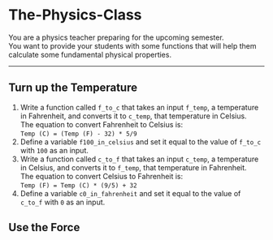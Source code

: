 # The-Physics-Class
You are a physics teacher preparing for the upcoming semester.<br>
You want to provide your students with some functions that will help them calculate some fundamental physical properties.
<hr>
<h2>Turn up the Temperature</h2>
<ol>
    <li>Write a function called <code>f_to_c</code> that takes an input <code>f_temp</code>, a temperature in Fahrenheit, and converts it to <code>c_temp</code>, that temperature in Celsius.<br>
    The equation to convert Fahrenheit to Celsius is:<br>
    <code>Temp (C) = (Temp (F) - 32) * 5/9</code></li>
    <li>Define a variable <code>f100_in_celsius</code> and set it equal to the value of <code>f_to_c</code> with <code>100</code> as an input.</li>
    <li>Write a function called <code>c_to_f</code> that takes an input <code>c_temp</code>, a temperature in Celsius, and converts it to <code>f_temp</code>, that temperature in Fahrenheit.<br>
    The equation to convert Celsius to Fahrenheit is:<br>
    <code>Temp (F) = Temp (C) * (9/5) + 32</code></li>
    <li>Define a variable <code>c0_in_fahrenheit</code> and set it equal to the value of <code>c_to_f</code> with <code>0</code> as an input.</li>
</ol>
<h2>Use the Force</h2>